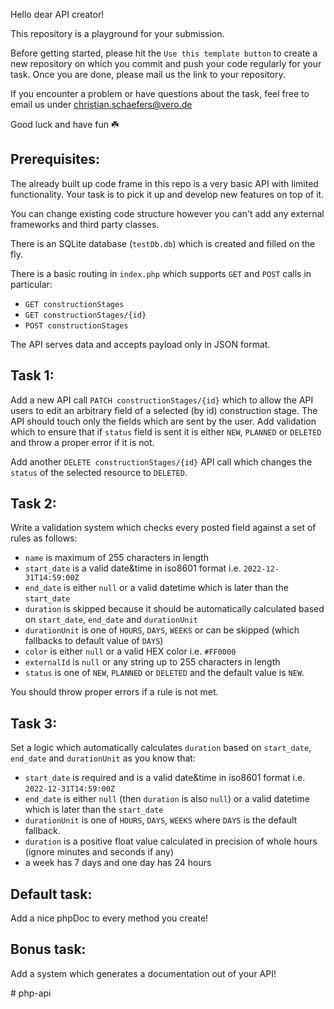 Hello dear API creator!

This repository is a playground for your submission.

Before getting started, please hit the `Use this template button` to create a new repository on which you commit and push your code regularly for your task. Once you are done, please mail us the link to your repository.

If you encounter a problem or have questions about the task, feel free to email us under christian.schaefers@vero.de

Good luck and have fun ☘️

## Prerequisites:
The already built up code frame in this repo is a very basic API with limited functionality. Your task is to pick it up and develop new features on top of it.

You can change existing code structure however you can't add any external frameworks and third party classes.

There is an SQLite database (`testDb.db`) which is created and filled on the fly.

There is a basic routing in `index.php` which supports `GET` and `POST` calls in particular:
- `GET constructionStages`
- `GET constructionStages/{id}`
- `POST constructionStages`

The API serves data and accepts payload only in JSON format.

## Task 1:
Add a new API call `PATCH constructionStages/{id}` which to allow the API users to edit an arbitrary field of a selected (by id) construction stage. The API should touch only the fields which are sent by the user. Add validation which to ensure that if `status` field is sent it is either `NEW`, `PLANNED` or `DELETED` and throw a proper error if it is not.

Add another `DELETE constructionStages/{id}` API call which changes the `status` of the selected resource to `DELETED`.

## Task 2:
Write a validation system which checks every posted field against a set of rules as follows:
- `name` is maximum of 255 characters in length
- `start_date` is a valid date&time in iso8601 format i.e. `2022-12-31T14:59:00Z`
- `end_date` is either `null` or a valid datetime which is later than the `start_date`
- `duration` is skipped because it should be automatically calculated based on `start_date`, `end_date` and `durationUnit`
- `durationUnit` is one of `HOURS`, `DAYS`, `WEEKS` or can be skipped (which fallbacks to default value of `DAYS`)
- `color` is either `null` or a valid HEX color i.e. `#FF0000`
- `externalId` is `null` or any string up to 255 characters in length
- `status` is one of `NEW`, `PLANNED` or `DELETED` and the default value is `NEW`.

You should throw proper errors if a rule is not met.

## Task 3:
Set a logic which automatically calculates `duration` based on `start_date`, `end_date` and `durationUnit` as you know that:
- `start_date` is required and is a valid date&time in iso8601 format i.e. `2022-12-31T14:59:00Z`
- `end_date` is either `null` (then `duration` is also `null`) or a valid datetime which is later than the `start_date`
- `durationUnit` is one of `HOURS`, `DAYS`, `WEEKS` where `DAYS` is the default fallback.
- `duration` is a positive float value calculated in precision of whole hours (ignore minutes and seconds if any)
- a week has 7 days and one day has 24 hours

## Default task:
Add a nice phpDoc to every method you create!

## Bonus task:
Add a system which generates a documentation out of your API!

#   p h p - a p i  
 